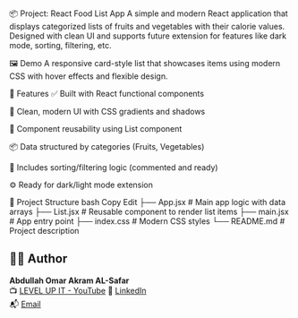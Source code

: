 📦 Project: React Food List App
A simple and modern React application that displays categorized lists of fruits and vegetables with their calorie values. Designed with clean UI and supports future extension for features like dark mode, sorting, filtering, etc.

🖼️ Demo
A responsive card-style list that showcases items using modern CSS with hover effects and flexible design.

🚀 Features
✅ Built with React functional components

🎨 Clean, modern UI with CSS gradients and shadows

🧠 Component reusability using List component

📦 Data structured by categories (Fruits, Vegetables)

🧪 Includes sorting/filtering logic (commented and ready)

⚙️ Ready for dark/light mode extension

📁 Project Structure
bash
Copy
Edit
├── App.jsx # Main app logic with data arrays
├── List.jsx # Reusable component to render list items
├── main.jsx # App entry point
├── index.css # Modern CSS styles
└── README.md # Project description

## 👨‍💻 Author

**Abdullah Omar Akram AL-Safar**  
📺 [LEVEL UP IT - YouTube]([https://www.youtube.com/@YourChannel1](https://www.youtube.com/@LEVEL_UP_IT))  
🔗 [LinkedIn](https://www.linkedin.com/in/abdullah-omar-2a552834b)  
📬 [Email](mailto:abodyalsafar2009@gmail.com)
